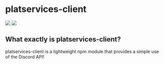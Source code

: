 # platservices-client
![](https://img.shields.io/github/package-json/v/PS-XYZ-Developement/platservices-client?style=for-the-badge) ![](https://img.shields.io/discord/898907342832279612?label=discord&style=for-the-badge)

## What exactly is platservices-client?
platservices-client is a lightweight npm module that provides a simple use of the Discord API!